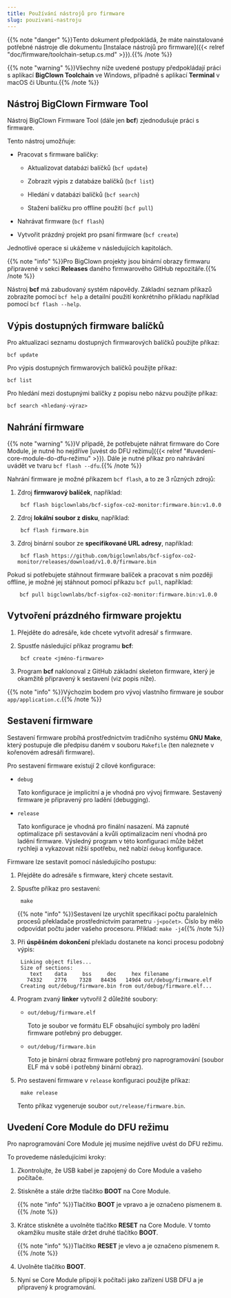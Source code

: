 ```yaml
---
title: Používání nástrojů pro firmware
slug: pouzivani-nastroju
---
```


{{% note "danger" %}}Tento dokument předpokládá, že máte nainstalované potřebné nástroje dle dokumentu [Instalace nástrojů pro firmware]({{< relref "doc/firmware/toolchain-setup.cs.md" >}}).{{% /note %}}

{{% note "warning" %}}Všechny níže uvedené postupy předpokládají práci s aplikací **BigClown Toolchain** ve Windows, případně s aplikací **Terminal** v macOS či Ubuntu.{{% /note %}}

## Nástroj BigClown Firmware Tool

Nástroj BigClown Firmware Tool (dále jen **bcf**) zjednodušuje práci s firmware.

Tento nástroj umožňuje:

* Pracovat s firmware balíčky:

    * Aktualizovat databázi balíčků (`bcf update`)

    * Zobrazit výpis z databáze balíčků (`bcf list`)

    * Hledání v databázi balíčků (`bcf search`)

    * Stažení balíčku pro offline použití (`bcf pull`)

* Nahrávat firmware (`bcf flash`)

* Vytvořit prázdný projekt pro psaní firmware (`bcf create`)

Jednotlivé operace si ukážeme v následujících kapitolách.

{{% note "info" %}}Pro BigClown projekty jsou binární obrazy firmwaru připravené v sekci **Releases** daného firmwarového GitHub repozitáře.{{% /note %}}

Nástroj **bcf** má zabudovaný systém nápovědy. Základní seznam příkazů zobrazíte pomocí `bcf help` a detailní použití konkrétního příkladu například pomocí `bcf flash --help`.

## Výpis dostupných firmware balíčků

Pro aktualizaci seznamu dostupných firmwarových balíčků použijte příkaz:

    bcf update

Pro výpis dostupných firmwarových balíčků použijte příkaz:

    bcf list

Pro hledání mezi dostupnými balíčky z popisu nebo názvu použijte příkaz:

    bcf search <hledaný-výraz>

## Nahrání firmware

{{% note "warning" %}}V případě, že potřebujete náhrat firmware do Core Module, je nutné ho nejdříve [uvést do DFU režimu]({{< relref "#uvedení-core-module-do-dfu-režimu" >}}). Dále je nutné příkaz pro nahrávání uvádět ve tvaru `bcf flash --dfu`.{{% /note %}}

Nahrání firmware je možné příkazem `bcf flash`, a to ze 3 různých zdrojů:

1. Zdroj **firmwarový balíček**, například:

        bcf flash bigclownlabs/bcf-sigfox-co2-monitor:firmware.bin:v1.0.0

2. Zdroj **lokální soubor z disku**, například:

        bcf flash firmware.bin

3. Zdroj binární soubor ze **specifikované URL adresy**, například:

        bcf flash https://github.com/bigclownlabs/bcf-sigfox-co2-monitor/releases/download/v1.0.0/firmware.bin

Pokud si potřebujete stáhnout firmware balíček a pracovat s ním později offline, je možné jej stáhnout pomocí příkazu `bcf pull`, například:

        bcf pull bigclownlabs/bcf-sigfox-co2-monitor:firmware.bin:v1.0.0

## Vytvoření prázdného firmware projektu

1. Přejděte do adresáře, kde chcete vytvořit adresář s firmware.

2. Spustťe následující příkaz programu **bcf**:

        bcf create <jméno-firmware>

3. Program **bcf** naklonoval z GitHub základní skeleton firmware, který je okamžitě připravený k sestavení (viz popis níže).

{{% note "info" %}}Výchozím bodem pro vývoj vlastního firmware je soubor `app/application.c`.{{% /note %}}

## Sestavení firmware

Sestavení firmware probíhá prostřednictvím tradičního systému **GNU Make**, který postupuje dle předpisu daném v souboru `Makefile` (ten naleznete v kořenovém adresáři firmware).

Pro sestavení firmware existují 2 cílové konfigurace:

* `debug`

    Tato konfigurace je implicitní a je vhodná pro vývoj firmware. Sestavený firmware je připravený pro ladění (debugging).

* `release`

    Tato konfigurace je vhodná pro finální nasazení. Má zapnuté optimalizace při sestavování a kvůli optimalizacím není vhodná pro ladění firmware. Výsledný program v této konfiguraci může běžet rychleji a vykazovat nižší spotřebu, než nabízí `debug` konfigurace.

Firmware lze sestavit pomocí následujícího postupu:

1. Přejděte do adresáře s firmware, který chcete sestavit.

2. Spusťte příkaz pro sestavení:

        make

    {{% note "info" %}}Sestavení lze urychlit specifikací počtu paralelních procesů překladače prostřednictvím parametru `-j<počet>`. Číslo by mělo odpovídat počtu jader vašeho procesoru. Příklad: `make -j4`{{% /note %}}

3. Při **úspěšném dokončení** překladu dostanete na konci procesu podobný výpis:

        Linking object files...
        Size of sections:
           text    data     bss     dec     hex filename
          74332    2776    7328   84436   149d4 out/debug/firmware.elf
        Creating out/debug/firmware.bin from out/debug/firmware.elf...

4. Program zvaný **linker** vytvořil 2 důležité soubory:

    * `out/debug/firmware.elf`

        Toto je soubor ve formátu ELF obsahující symboly pro ladění firmware potřebný pro debugger.

    * `out/debug/firmware.bin`

        Toto je binární obraz firmware potřebný pro naprogramování (soubor ELF má v sobě i potřebný binární obraz).

5. Pro sestavení firmware v `release` konfiguraci použijte příkaz:

        make release

    Tento příkaz vygeneruje soubor `out/release/firmware.bin`.

## Uvedení Core Module do DFU režimu

Pro naprogramování Core Module jej musíme nejdříve uvést do DFU režimu.

To provedeme následujícími kroky:

1. Zkontrolujte, že USB kabel je zapojený do Core Module a vašeho počítače.

2. Stiskněte a stále držte tlačítko **BOOT** na Core Module.

    {{% note "info" %}}Tlačítko **BOOT** je vpravo a je označeno písmenem `B`.{{% /note %}}

3. Krátce stiskněte a uvolněte tlačítko **RESET** na Core Module. V tomto okamžiku musíte stále držet druhé tlačítko **BOOT**.

    {{% note "info" %}}Tlačítko **RESET** je vlevo a je označeno písmenem `R`.{{% /note %}}

4. Uvolněte tlačítko **BOOT**.

5. Nyní se Core Module připojí k počítači jako zařízení USB DFU a je připravený k programování.
